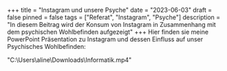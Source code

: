 +++
title = "Instagram und unsere Psyche"
date = "2023-06-03"
draft = false
pinned = false
tags = ["Referat", "Instagram", "Psyche"]
description = "In diesem Beitrag wird der Konsum von Instagram in Zusammenhang mit dem psychischen Wohlbefinden aufgezeigt"
+++
Hier finden sie meine PowerPoint Präsentation zu Instagram und dessen Einfluss auf unser Psychisches Wohlbefinden:

"C:\Users\aline\Downloads\Informatik.mp4"